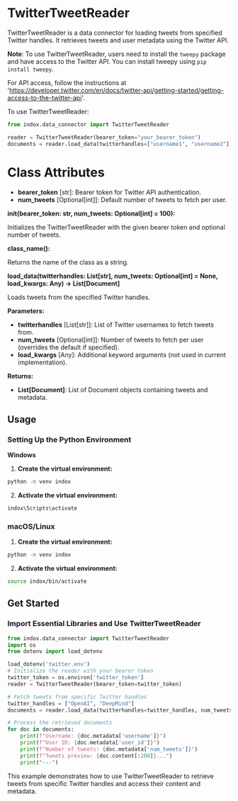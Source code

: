 # TwitterTweetReader

TwitterTweetReader is a data connector for loading tweets from specified Twitter handles. It retrieves tweets and user metadata using the Twitter API.

**Note**: To use TwitterTweetReader, users need to install the `tweepy` package and have access to the Twitter API. You can install tweepy using `pip install tweepy`.

For API access, follow the instructions at 'https://developer.twitter.com/en/docs/twitter-api/getting-started/getting-access-to-the-twitter-api'.

To use TwitterTweetReader:

```python
from indox.data_connector import TwitterTweetReader

reader = TwitterTweetReader(bearer_token="your_bearer_token")
documents = reader.load_data(twitterhandles=["username1", "username2"])
```
# Class Attributes

- **bearer_token** [str]: Bearer token for Twitter API authentication.
- **num_tweets** [Optional[int]]: Default number of tweets to fetch per user.

**__init__(bearer_token: str, num_tweets: Optional[int] = 100):**

Initializes the TwitterTweetReader with the given bearer token and optional number of tweets.

**class_name():**

Returns the name of the class as a string.

**load_data(twitterhandles: List[str], num_tweets: Optional[int] = None, load_kwargs: Any) -> List[Document]**

Loads tweets from the specified Twitter handles.

**Parameters:**
- **twitterhandles** [List[str]]: List of Twitter usernames to fetch tweets from.
- **num_tweets** [Optional[int]]: Number of tweets to fetch per user (overrides the default if specified).
- **load_kwargs** [Any]: Additional keyword arguments (not used in current implementation).

**Returns:**
- **List[Document]**: List of Document objects containing tweets and metadata.

## Usage
### Setting Up the Python Environment
**Windows**
1. **Create the virtual environment:**
```bash
python -m venv indox
```
2. **Activate the virtual environment:**
```bash
indox\Scripts\activate
```
### macOS/Linux
1. **Create the virtual environment:**
```bash
python -m venv indox
```
2. **Activate the virtual environment:**
```bash
source indox/bin/activate
```

## Get Started
### Import Essential Libraries and Use TwitterTweetReader
```python
from indox.data_connector import TwitterTweetReader
import os
from dotenv import load_dotenv

load_dotenv('twitter.env')
# Initialize the reader with your bearer token
twitter_token = os.environ['twitter_token']
reader = TwitterTweetReader(bearer_token=twitter_token)

# Fetch tweets from specific Twitter handles
twitter_handles = ["OpenAI", "DeepMind"]
documents = reader.load_data(twitterhandles=twitter_handles, num_tweets=50)

# Process the retrieved documents
for doc in documents:
    print(f"Username: {doc.metadata['username']}")
    print(f"User ID: {doc.metadata['user_id']}")
    print(f"Number of tweets: {doc.metadata['num_tweets']}")
    print(f"Tweets preview: {doc.content[:200]}...")
    print("---")
```
This example demonstrates how to use TwitterTweetReader to retrieve tweets from specific Twitter handles and access their content and metadata.
